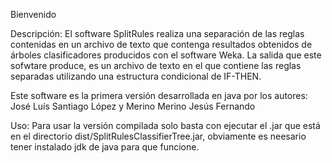 Bienvenido

Descripción:
El software SplitRules realiza una separación de las reglas contenidas en un archivo de texto que contenga resultados obtenidos de árboles clasificadores producidos con el software Weka. La salida que este sofwtare produce, es un archivo de texto en el que contiene las reglas separadas utilizando una estructura condicional de IF-THEN.

Este software es la primera versión desarrollada en java por los autores:
José Luís Santiago López y Merino Merino Jesús Fernando


Uso:
Para usar la versión compilada solo basta con ejecutar el .jar que está en el directorio dist/SplitRulesClassifierTree.jar, obviamente es neesario tener instalado jdk de java para que funcione.
